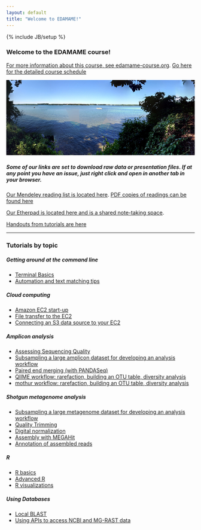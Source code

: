 ```yaml
---
layout: default
title: "Welcome to EDAMAME!"
---
```

{% include JB/setup %}

### Welcome to the EDAMAME course!

[For more information about this course, see edamame-course.org](http://edamame-course.org).
[Go here for the detailed course schedule](https://edamame-course.github.io/website/schedule.html)

![edamame header image](img/gull_lake.jpg)

##### Some of our links are set to download raw data or presentation files. If at any point you have an issue, just right click and open in another tab in your browser.

[Our Mendeley reading list is located here](http://www.mendeley.com/groups/4688421/edamame/). [PDF copies of readings can be found here](https://github.com/edamame-course/docs/tree/gh-pages/extra/PDFs)

[Our Etherpad is located here and is a shared note-taking space](https://edamame.etherpad.mozilla.org/1).

[Handouts from tutorials are here](https://github.com/edamame-course/docs/tree/gh-pages/extra/Handouts)

_______________________________________________________________________________________________________

### Tutorials by topic

##### Getting around at the command line
* [Terminal Basics]()
* [Automation and text matching tips]()

##### Cloud computing
* [Amazon EC2 start-up]()
* [File transfer to the EC2]()
* [Connecting an S3 data source to your EC2]()

##### Amplicon analysis
* [Assessing Sequencing Quality]()
* [Subsampling a large amplicon dataset for developing an analysis workflow]()
* [Paired end merging (with PANDASeq)]()
* [QIIME workflow: rarefaction, building an OTU table, diversity analysis]()
* [mothur workflow: rarefaction, building an OTU table, diversity analysis]()

##### Shotgun metagenome analysis
* [Subsampling a large metagenome dataset for developing an analysis workflow]()
* [Quality Trimming]()
* [Digital normalization]()
* [Assembly with MEGAHit]()
* [Annotation of assembled reads]()

##### R
* [R basics]()
* [Advanced R]()
* [R visualizations]()

##### Using Databases
* [Local BLAST]()
* [Using APIs to access NCBI and MG-RAST data]()
